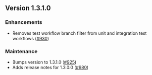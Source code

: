 ## Version 1.3.1.0

### Enhancements
* Removes test workflow branch filter from unit and integration test workflows ([#930](https://github.com/opensearch-project/security-dashboards-plugin/pull/930))

### Maintenance
* Bumps version to 1.3.1.0 ([#925](https://github.com/opensearch-project/security-dashboards-plugin/pull/925))
* Adds release notes for 1.3.0.0 ([#980](https://github.com/opensearch-project/security-dashboards-plugin/pull/980))